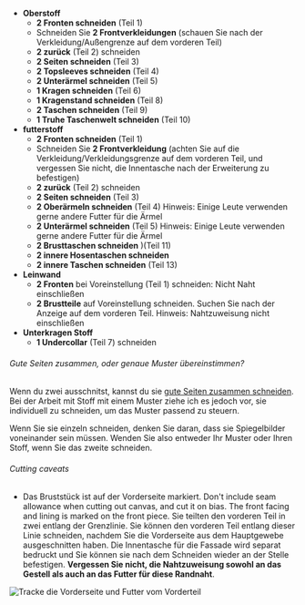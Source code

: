 - **Oberstoff**
  - **2 Fronten schneiden** (Teil 1)
  - Schneiden Sie **2 Frontverkleidungen** (schauen Sie nach der Verkleidung/Außengrenze auf dem vorderen Teil)
  - **2 zurück** (Teil 2) schneiden
  - **2 Seiten schneiden** (Teil 3)
  - **2 Topsleeves schneiden** (Teil 4)
  - **2 Unterärmel schneiden** (Teil 5)
  - **1 Kragen schneiden** (Teil 6)
  - **1 Kragenstand schneiden** (Teil 8)
  - **2 Taschen schneiden** (Teil 9)
  - **1 Truhe Taschenwelt schneiden** (Teil 10)
- **futterstoff**
  - **2 Fronten schneiden** (Teil 1)
  - Schneiden Sie **2 Frontverkleidung** (achten Sie auf die Verkleidung/Verkleidungsgrenze auf dem vorderen Teil, und vergessen Sie nicht, die Innentasche nach der Erweiterung zu befestigen)
  - **2 zurück** (Teil 2) schneiden
  - **2 Seiten schneiden** (Teil 3)
  - **2 Oberärmeln schneiden** (Teil 4) Hinweis: Einige Leute verwenden gerne andere Futter für die Ärmel
  - **2 Unterärmel schneiden** (Teil 5) Hinweis: Einige Leute verwenden gerne andere Futter für die Ärmel
  - **2 Brusttaschen schneiden** )(Teil 11)
  - **2 innere Hosentaschen schneiden**
  - **2 innere Taschen schneiden** (Teil 13)
- **Leinwand**
  - **2 Fronten** bei Voreinstellung (Teil 1) schneiden: Nicht Naht einschließen
  - **2 Brustteile** auf Voreinstellung schneiden. Suchen Sie nach der Anzeige auf dem vorderen Teil. Hinweis: Nahtzuweisung nicht einschließen
- **Unterkragen Stoff**
  - **1 Undercollar** (Teil 7) schneiden

<Note>

###### Gute Seiten zusammen, oder genaue Muster übereinstimmen?

Wenn du zwei ausschnitst, kannst du sie [gute Seiten zusammen schneiden](/docs/sewing/good-sides-together).
Bei der Arbeit mit Stoff mit einem Muster ziehe ich es jedoch vor, sie individuell zu schneiden, um das Muster passend zu steuern.

Wenn Sie sie einzeln schneiden, denken Sie daran, dass sie Spiegelbilder voneinander sein müssen. Wenden Sie also entweder Ihr Muster oder Ihren Stoff, wenn Sie das zweite schneiden.

</Note>

<Warning>

###### Cutting caveats

- Das Bruststück ist auf der Vorderseite markiert.
  Don't include seam allowance when cutting out canvas, and cut it on bias.
  The front facing and lining is marked on the front piece. Sie teilten den vorderen Teil in zwei entlang der Grenzlinie. Sie können den vorderen Teil entlang dieser Linie schneiden, nachdem Sie die Vorderseite aus dem Hauptgewebe ausgeschnitten haben. Die Innentasche für die Fassade wird separat bedruckt und Sie können sie nach dem Schneiden wieder an der Stelle befestigen. **Vergessen Sie nicht, die Nahtzuweisung sowohl an das Gestell als auch an das Futter für diese Randnaht**.

![Tracke die Vorderseite und Futter vom Vorderteil](cuttingCaveat.svg)

</Warning>
